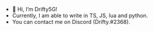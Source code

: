 - 👋 Hi, I’m Drifty5G!
- Currently, I am able to write in TS, JS, lua and python.
- You can contact me on Discord (Drifty.#2368).

<!---
5GDrifty/5GDrifty is a ✨ special ✨ repository because its `README.md` (this file) appears on your GitHub profile.
You can click the Preview link to take a look at your changes.
--->
